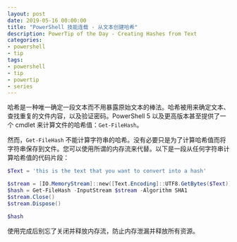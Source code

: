 ```yaml
---
layout: post
date: 2019-05-16 00:00:00
title: "PowerShell 技能连载 - 从文本创建哈希"
description: PowerTip of the Day - Creating Hashes from Text
categories:
- powershell
- tip
tags:
- powershell
- tip
- powertip
- series
---
```

哈希是一种唯一确定一段文本而不用暴露原始文本的棒法。哈希被用来确定文本、查找重复的文件内容，以及验证密码。PowerShell 5 以及更高版本甚至提供了一个 cmdlet 来计算文件的哈希值：`Get-FileHash`。

然而，`Get-FileHash` 不能计算字符串的哈希。没有必要只是为了计算哈希值而将字符串保存到文件。您可以使用所谓的内存流来代替。以下是一段从任何字符串计算哈希值的代码片段：

```powershell
$Text = 'this is the text that you want to convert into a hash'

$stream = [IO.MemoryStream]::new([Text.Encoding]::UTF8.GetBytes($Text))
$hash = Get-FileHash -InputStream $stream -Algorithm SHA1
$stream.Close()
$stream.Dispose()

$hash
```

使用完成后别忘了关闭并释放内存流，防止内存泄漏并释放所有资源。

<!--本文国际来源：[Creating Hashes from Text](https://community.idera.com/database-tools/powershell/powertips/b/tips/posts/creating-hashes-from-text)-->

